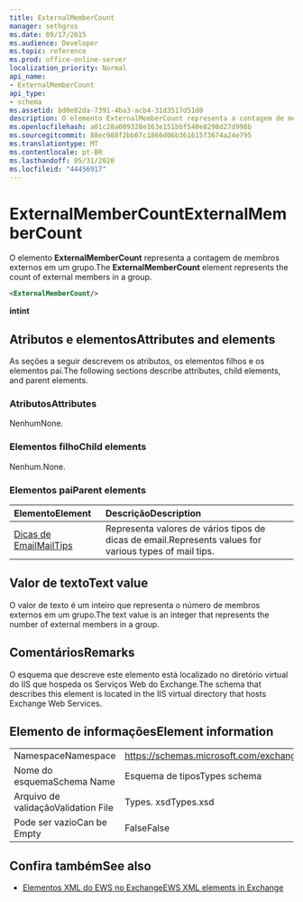 ```yaml
---
title: ExternalMemberCount
manager: sethgros
ms.date: 09/17/2015
ms.audience: Developer
ms.topic: reference
ms.prod: office-online-server
localization_priority: Normal
api_name:
- ExternalMemberCount
api_type:
- schema
ms.assetid: bd0e82da-7391-4ba3-acb4-31d3517d51d0
description: O elemento ExternalMemberCount representa a contagem de membros externos em um grupo.
ms.openlocfilehash: a01c28a009328e163e151bbf540e8298d27d998b
ms.sourcegitcommit: 88ec988f2bb67c1866d06b361615f3674a24e795
ms.translationtype: MT
ms.contentlocale: pt-BR
ms.lasthandoff: 05/31/2020
ms.locfileid: "44456917"
---
```

# <a name="externalmembercount"></a><span data-ttu-id="ee1fe-103">ExternalMemberCount</span><span class="sxs-lookup"><span data-stu-id="ee1fe-103">ExternalMemberCount</span></span>

<span data-ttu-id="ee1fe-104">O elemento **ExternalMemberCount** representa a contagem de membros externos em um grupo.</span><span class="sxs-lookup"><span data-stu-id="ee1fe-104">The **ExternalMemberCount** element represents the count of external members in a group.</span></span> 
  
```XML
<ExternalMemberCount/>
```

 <span data-ttu-id="ee1fe-105">**int**</span><span class="sxs-lookup"><span data-stu-id="ee1fe-105">**int**</span></span>
## <a name="attributes-and-elements"></a><span data-ttu-id="ee1fe-106">Atributos e elementos</span><span class="sxs-lookup"><span data-stu-id="ee1fe-106">Attributes and elements</span></span>

<span data-ttu-id="ee1fe-107">As seções a seguir descrevem os atributos, os elementos filhos e os elementos pai.</span><span class="sxs-lookup"><span data-stu-id="ee1fe-107">The following sections describe attributes, child elements, and parent elements.</span></span>
  
### <a name="attributes"></a><span data-ttu-id="ee1fe-108">Atributos</span><span class="sxs-lookup"><span data-stu-id="ee1fe-108">Attributes</span></span>

<span data-ttu-id="ee1fe-109">Nenhum</span><span class="sxs-lookup"><span data-stu-id="ee1fe-109">None.</span></span>
  
### <a name="child-elements"></a><span data-ttu-id="ee1fe-110">Elementos filho</span><span class="sxs-lookup"><span data-stu-id="ee1fe-110">Child elements</span></span>

<span data-ttu-id="ee1fe-111">Nenhum.</span><span class="sxs-lookup"><span data-stu-id="ee1fe-111">None.</span></span>
  
### <a name="parent-elements"></a><span data-ttu-id="ee1fe-112">Elementos pai</span><span class="sxs-lookup"><span data-stu-id="ee1fe-112">Parent elements</span></span>

|<span data-ttu-id="ee1fe-113">**Elemento**</span><span class="sxs-lookup"><span data-stu-id="ee1fe-113">**Element**</span></span>|<span data-ttu-id="ee1fe-114">**Descrição**</span><span class="sxs-lookup"><span data-stu-id="ee1fe-114">**Description**</span></span>|
|:-----|:-----|
|[<span data-ttu-id="ee1fe-115">Dicas de Email</span><span class="sxs-lookup"><span data-stu-id="ee1fe-115">MailTips</span></span>](mailtips.md) <br/> |<span data-ttu-id="ee1fe-116">Representa valores de vários tipos de dicas de email.</span><span class="sxs-lookup"><span data-stu-id="ee1fe-116">Represents values for various types of mail tips.</span></span>  <br/> |
   
## <a name="text-value"></a><span data-ttu-id="ee1fe-117">Valor de texto</span><span class="sxs-lookup"><span data-stu-id="ee1fe-117">Text value</span></span>

<span data-ttu-id="ee1fe-118">O valor de texto é um inteiro que representa o número de membros externos em um grupo.</span><span class="sxs-lookup"><span data-stu-id="ee1fe-118">The text value is an integer that represents the number of external members in a group.</span></span>
  
## <a name="remarks"></a><span data-ttu-id="ee1fe-119">Comentários</span><span class="sxs-lookup"><span data-stu-id="ee1fe-119">Remarks</span></span>

<span data-ttu-id="ee1fe-120">O esquema que descreve este elemento está localizado no diretório virtual do IIS que hospeda os Serviços Web do Exchange.</span><span class="sxs-lookup"><span data-stu-id="ee1fe-120">The schema that describes this element is located in the IIS virtual directory that hosts Exchange Web Services.</span></span>
  
## <a name="element-information"></a><span data-ttu-id="ee1fe-121">Elemento de informações</span><span class="sxs-lookup"><span data-stu-id="ee1fe-121">Element information</span></span>

|||
|:-----|:-----|
|<span data-ttu-id="ee1fe-122">Namespace</span><span class="sxs-lookup"><span data-stu-id="ee1fe-122">Namespace</span></span>  <br/> |https://schemas.microsoft.com/exchange/services/2006/types  <br/> |
|<span data-ttu-id="ee1fe-123">Nome do esquema</span><span class="sxs-lookup"><span data-stu-id="ee1fe-123">Schema Name</span></span>  <br/> |<span data-ttu-id="ee1fe-124">Esquema de tipos</span><span class="sxs-lookup"><span data-stu-id="ee1fe-124">Types schema</span></span>  <br/> |
|<span data-ttu-id="ee1fe-125">Arquivo de validação</span><span class="sxs-lookup"><span data-stu-id="ee1fe-125">Validation File</span></span>  <br/> |<span data-ttu-id="ee1fe-126">Types. xsd</span><span class="sxs-lookup"><span data-stu-id="ee1fe-126">Types.xsd</span></span>  <br/> |
|<span data-ttu-id="ee1fe-127">Pode ser vazio</span><span class="sxs-lookup"><span data-stu-id="ee1fe-127">Can be Empty</span></span>  <br/> |<span data-ttu-id="ee1fe-128">False</span><span class="sxs-lookup"><span data-stu-id="ee1fe-128">False</span></span>  <br/> |
   
## <a name="see-also"></a><span data-ttu-id="ee1fe-129">Confira também</span><span class="sxs-lookup"><span data-stu-id="ee1fe-129">See also</span></span>



- [<span data-ttu-id="ee1fe-130">Elementos XML do EWS no Exchange</span><span class="sxs-lookup"><span data-stu-id="ee1fe-130">EWS XML elements in Exchange</span></span>](ews-xml-elements-in-exchange.md)

